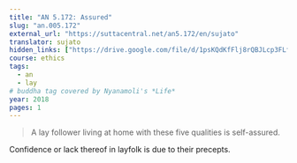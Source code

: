 ```yaml
---
title: "AN 5.172: Assured"
slug: "an.005.172"
external_url: "https://suttacentral.net/an5.172/en/sujato"
translator: sujato
hidden_links: ["https://drive.google.com/file/d/1psKQdKfFlj8rQBJLcp3FLfZJLO-wGZfj/view?usp=drivesdk"]
course: ethics
tags:
  - an
  - lay
# buddha tag covered by Nyanamoli's *Life*
year: 2018
pages: 1
---
```


> A lay follower living at home with these five qualities is self-assured.

Confidence or lack thereof in layfolk is due to their precepts.

